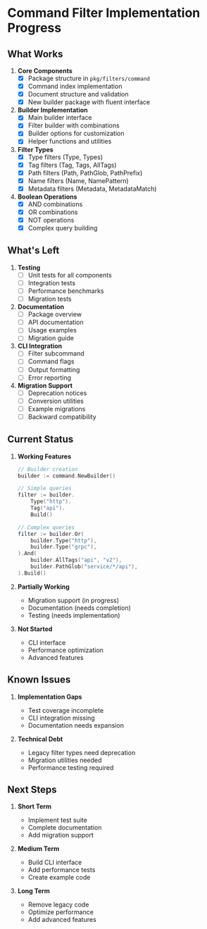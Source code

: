 # Command Filter Implementation Progress

## What Works

1. **Core Components**
   - [x] Package structure in `pkg/filters/command`
   - [x] Command index implementation
   - [x] Document structure and validation
   - [x] New builder package with fluent interface

2. **Builder Implementation**
   - [x] Main builder interface
   - [x] Filter builder with combinations
   - [x] Builder options for customization
   - [x] Helper functions and utilities

3. **Filter Types**
   - [x] Type filters (Type, Types)
   - [x] Tag filters (Tag, Tags, AllTags)
   - [x] Path filters (Path, PathGlob, PathPrefix)
   - [x] Name filters (Name, NamePattern)
   - [x] Metadata filters (Metadata, MetadataMatch)

4. **Boolean Operations**
   - [x] AND combinations
   - [x] OR combinations
   - [x] NOT operations
   - [x] Complex query building

## What's Left

1. **Testing**
   - [ ] Unit tests for all components
   - [ ] Integration tests
   - [ ] Performance benchmarks
   - [ ] Migration tests

2. **Documentation**
   - [ ] Package overview
   - [ ] API documentation
   - [ ] Usage examples
   - [ ] Migration guide

3. **CLI Integration**
   - [ ] Filter subcommand
   - [ ] Command flags
   - [ ] Output formatting
   - [ ] Error reporting

4. **Migration Support**
   - [ ] Deprecation notices
   - [ ] Conversion utilities
   - [ ] Example migrations
   - [ ] Backward compatibility

## Current Status

1. **Working Features**
   ```go
   // Builder creation
   builder := command.NewBuilder()

   // Simple queries
   filter := builder.
       Type("http").
       Tag("api").
       Build()

   // Complex queries
   filter := builder.Or(
       builder.Type("http"),
       builder.Type("grpc"),
   ).And(
       builder.AllTags("api", "v2"),
       builder.PathGlob("service/*/api"),
   ).Build()
   ```

2. **Partially Working**
   - Migration support (in progress)
   - Documentation (needs completion)
   - Testing (needs implementation)

3. **Not Started**
   - CLI interface
   - Performance optimization
   - Advanced features

## Known Issues

1. **Implementation Gaps**
   - Test coverage incomplete
   - CLI integration missing
   - Documentation needs expansion

2. **Technical Debt**
   - Legacy filter types need deprecation
   - Migration utilities needed
   - Performance testing required

## Next Steps

1. **Short Term**
   - Implement test suite
   - Complete documentation
   - Add migration support

2. **Medium Term**
   - Build CLI interface
   - Add performance tests
   - Create example code

3. **Long Term**
   - Remove legacy code
   - Optimize performance
   - Add advanced features 